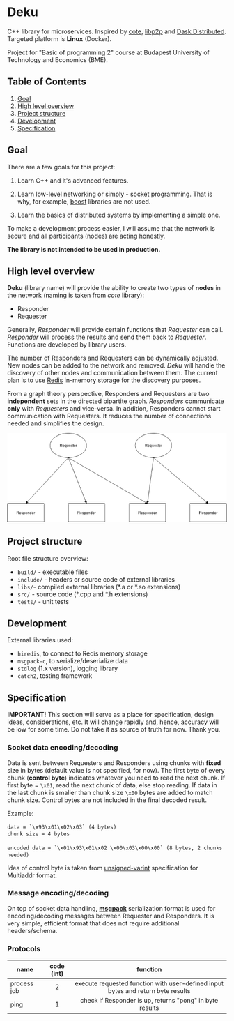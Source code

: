 # Deku

C++ library for microservices. Inspired by [cote](https://github.com/dashersw/cote), [libp2p](https://github.com/libp2p/specs) and [Dask Distributed](https://distributed.dask.org/en/latest/). Targeted platform is **Linux** (Docker).

Project for "Basic of programming 2" course at Budapest University of Technology and Economics (BME).

## Table of Contents

1. [Goal](#goal)
2. [High level overview](#hoverview)
3. [Project structure](#structure)
4. [Development](#dev)
5. [Specification](#spec)

## Goal

There are a few goals for this project:

1. Learn C++ and it's advanced features.

2. Learn low-level networking or simply - socket programming. That is why, for example, [boost](https://www.boost.org) libraries are not used.

3. Learn the basics of distributed systems by implementing a simple one.

To make a development process easier, I will assume that the network is secure and all participants (nodes) are acting honestly.

**The library is not intended to be used in production.**

<a name="hoverview"></a>

## High level overview

**Deku** (library name) will provide the ability to create two types of **nodes** in the network (naming is taken from *cote* library):

- Responder
- Requester

Generally, *Responder* will provide certain functions that *Requester* can call. *Responder* will process the results and send them back to *Requester*. Functions are developed by library users.

The number of Responders and Requesters can be dynamically adjusted. New nodes can be added to the network and removed. *Deku* will handle the discovery of other nodes and communication between them. The current plan is to use [Redis](https://redis.io) in-memory storage for the discovery purposes.

From a graph theory perspective, Responders and Requesters are two **independent** sets in the directed bipartite graph. *Responders* communicate **only** with *Requesters* and vice-versa. In addition, Responders cannot start communication with Requesters. It reduces the number of connections needed and simplifies the design.

![simple network diagram](high_overview.png)


<a name="structure"></a>

## Project structure

Root file structure overview:

- `build/` - executable files
- `include/` - headers or source code of external libraries
- `libs/`- compiled external libraries (*.a or *.so extensions)
- `src/` - source code (*.cpp and *.h extensions)
- `tests/` - unit tests

<a name="dev"></a>

## Development

External libraries used:

- `hiredis`, to connect to Redis memory storage
- `msgpack-c`, to serialize/deserialize data
- `stdlog` (1.x version), logging library
- `catch2`, testing framework

<a name="spec"></a>

## Specification

**IMPORTANT!** This section will serve as a place for specification, design ideas,
considerations, etc. It will change rapidly and, hence, accuracy will be low for some time. Do not take it as source of truth for now. Thank you.

### Socket data encoding/decoding

Data is sent between Requesters and Responders using chunks with **fixed** size in bytes (default value is not specified, for now).
The first byte of every chunk (**control byte**) indicates whatever you need to read the next chunk. If first byte = `\x01`, read the next chunk of data, else stop reading.
If data in the last chunk is smaller than chunk size `\x00` bytes are added to match chunk size. Control bytes are not included in the final decoded result.

Example:

```
data = `\x93\x01\x02\x03` (4 bytes)
chunk size = 4 bytes

encoded data = `\x01\x93\x01\x02 \x00\x03\x00\x00` (8 bytes, 2 chunks needed)
```

Idea of control byte is taken from [unsigned-varint](https://github.com/multiformats/unsigned-varint#spec) specification for Multiaddr format.

### Message encoding/decoding

On top of socket data handling, [**msgpack**](https://msgpack.org) serialization format is used for encoding/decoding messages between Requester and Responders. It is very simple, efficient format that does not require additional headers/schema.

### Protocols

| name         | code (int) | function  |
| ------------ |:----------:|:---------:|
| process job  | 2          | execute requested function with user-defined input bytes and return byte results |
| ping         | 1          | check if Responder is up, returns "pong" in byte results |
